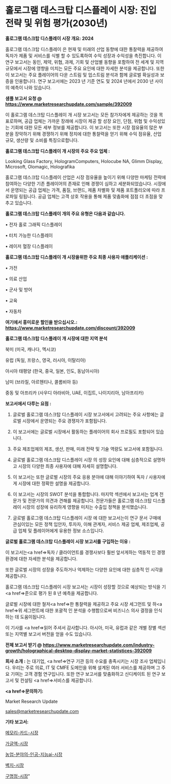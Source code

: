 # 홀로그램 데스크탑 디스플레이 시장: 진입 전략 및 위험 평가(2030년)

<strong>홀로그램 데스크탑 디스플레이 시장 개요: 2024</strong>

홀로그램 데스크탑 디스플레이 은 현재 및 미래의 산업 동향에 대한 통찰력을 제공하여 독자가 제품 및 서비스를 식별 할 수 있도록하여 수익 성장과 수익성을 촉진합니다. 이 연구 보고서는 동인, 제약, 위협, 과제, 기회 및 산업별 동향을 포함하여 전 세계 및 지역 규모에서 시장에 영향을 미치는 모든 주요 요인에 대한 자세한 분석을 제공합니다. 또한이 보고서는 주요 플레이어의 다운 스트림 및 업스트림 분석과 함께 글로벌 확실성과 보증을 인용합니다. 연구 보고서에는 2023 년 기준 연도 및 2024 년에서 2030 년 사이의 예측이 나와 있습니다.



<strong>샘플 보고서 요청 @ <a href=https://www.marketresearchupdate.com/sample/392009>https://www.marketresearchupdate.com/sample/392009</a></strong>

이 홀로그램 데스크탑 디스플레이 개 시장 보고서는 모든 참가자에게 제공하는 것을 목표로하며, 공급 업체는 가까운 장래에 시장이 제공 할 성장 요인, 단점, 위협 및 수익성있는 기회에 대한 모든 세부 정보를 제공합니다. 이 보고서는 또한 시장 점유율의 많은 부분을 장악하기 위해 경쟁하기 위해 정치에 대한 통찰력을 얻기 위해 수익 점유율, 산업 규모, 생산량 및 소비를 특징으로합니다.



<strong>홀로그램 데스크탑 디스플레이 개 시장의 주요 주요 업체 :</strong>

Looking Glass Factory, HologramComputers, Holocube NA, Glimm Display, Microsoft, Olomagic, Holografika

홀로그램 데스크탑 디스플레이 산업은 시장 점유율을 높이기 위해 다양한 마케팅 전략에 참여하는 다양한 기존 플레이어의 존재로 인해 경쟁이 심하고 세분화되었습니다. 시장에서 운영되는 공급 업체는 가격, 품질, 브랜드, 제품 차별화 및 제품 포트폴리오에 따라 프로파일 링됩니다. 공급 업체는 고객 상호 작용을 통해 제품 맞춤화에 점점 더 초점을 맞추고 있습니다.



<strong>홀로그램 데스크탑 디스플레이 개의 주요 유형은 다음과 같습니다.</strong>

• 전자 홀로 그래픽 디스플레이

• 터치 가능한 디스플레이

• 레이저 혈장 디스플레이



<strong>홀로그램 데스크탑 디스플레이 개 시장을위한 주요 최종 사용자 애플리케이션 :</strong>

• 가전

• 의료 산업

• 군사 및 방어

• 교육

• 자동차



<strong>여기에서 흥미로운 할인을 받으십시오.: <a href=https://www.marketresearchupdate.com/discount/392009>https://www.marketresearchupdate.com/discount/392009</a></strong>



<strong>홀로그램 데스크탑 디스플레이 개 시장에 대한 지역 분석</strong>

북미 (미국, 캐나다, 멕시코)

유럽 (독일, 프랑스, 영국, 러시아, 이탈리아)

아시아 태평양 (한국, 중국, 일본, 인도, 동남아시아)

남미 (브라질, 아르헨티나, 콜롬비아 등)

중동 및 아프리카 (사우디 아라비아, UAE, 이집트, 나이지리아, 남아프리카)



<strong>보고서에서 다루는 요점 :</strong>

1. 글로벌 홀로그램 데스크탑 디스플레이 시장 보고서에서 고려되는 주요 사항에는 글로벌 시장에서 운영되는 주요 경쟁자가 포함됩니다.

2. 이 보고서에는 글로벌 시장에서 활동하는 플레이어의 회사 프로필도 포함되어 있습니다.

3. 주요 제조업체의 제조, 생산, 판매, 미래 전략 및 기술 역량도 보고서에 포함됩니다.

4. 글로벌 홀로그램 데스크탑 디스플레이 시장 의 성장 요인에 대해 심층적으로 설명하고 시장의 다양한 최종 사용자에 대해 자세히 설명합니다.

5. 이 보고서는 또한 글로벌 시장의 주요 응용 분야에 대해 이야기하여 독자 / 사용자에게 시장에 대한 정확한 설명을 제공합니다.

6. 이 보고서는 시장의 SWOT 분석을 통합합니다. 마지막 섹션에서 보고서는 업계 전문가 및 전문가의 의견과 견해를 제공합니다. 전문가들은 홀로그램 데스크탑 디스플레이 시장의 성장에 유리하게 영향을 미치는 수출입 정책을 분석했습니다.

7. 글로벌 홀로그램 데스크탑 디스플레이 시장 에 대한 보고서는이 연구 문서 구매에 관심이있는 모든 정책 입안자, 투자자, 이해 관계자, 서비스 제공 업체, 제조업체, 공급 업체 및 플레이어에게 유용한 정보 소스입니다.



<strong>글로벌 홀로그램 데스크탑 디스플레이 시장 보고서를 구입하는 이유 :</strong>

이 보고서는<a href=>독자 / 클</a>라이언트를 경쟁사보다 훨씬 앞서게하는 역동적 인 경쟁 환경에 대한 자세한 분석을 제공합니다.

또한 글로벌 시장의 성장을 주도하거나 억제하는 다양한 요인에 대한 심층적 인 시각을 제공합니다.

홀로그램 데스크탑 디스플레이 시장 보고서는 시장이 성장할 것으로 예상되는 방식을 기<a href=>준으로</a> 평가 된 8 년 예측을 제공합니다.

글로벌 시장에 대한 철저<a href=>한 통찰력</a>을 제공하고 주요 시장 세그먼트 및 하<a href=>위 세그</a>먼트에 대한 포괄적 인 분석을 수행함으로써 비즈니스 의사 결정을 인식하는 데 도움이됩니다.

이 기사를 <a href=>읽어 주</a>셔서 감사합니다. 아시아, 미국, 유럽과 같은 개별 장별 섹션 또는 지역별 보고서 버전을 얻을 수도 있습니다.



<strong>전체 보고서 받기 @ <a href=https://www.marketresearchupdate.com/industry-growth/holographical-desktop-display-market-statistices-392009>https://www.marketresearchupdate.com/industry-growth/holographical-desktop-display-market-statistices-392009</a></strong>



<strong>회사 소개 :</strong>
는 대기업, <a href=>연구 기</a>관 등의 수요를 충족시키는 시장 조사 업체입니다. 우리는 주로 의료, IT 및 CMFE 도메인을 위해 설계된 여러 서비스를 제공하며 그 주요 기여는 고객 경험 연구입니다. 또한 연구 보고서를 맞춤화하고 신디케이트 된 연구 보고서 및 컨설팅 <a href=>서비</a>스를 제공합니다.



<strong><a href=>문의하기:</a></strong>

Market Research Update

sales@marketresearchupdate.com



<strong>기타 보고서:</strong>

<a href=https://www.linkedin.com/pulse/메모리-카드-시장-진입-전략-및-위험-평가2029년-survey-spotlight-pro-24-analysis/>메모리-카드-시장</a>

<a href=https://www.linkedin.com/pulse/가글액-시장-규모-및-성장-2023-market-matrix-musings-analysis-yqfxf/>가글액-시장</a>

<a href=https://www.linkedin.com/pulse/농업-분야의-인공-지능ai-시장-현재-및-미래-성장-2029-z16kf/>농업-분야의-인공-지능ai-시장</a>

<a href=https://www.linkedin.com/pulse/벽지-시장-규모-및-성장-2023-trendsetters-talk-360-analysis-mjfzf/>벽지-시장</a>

<a href=https://www.linkedin.com/pulse/구명정-시장-진입-전략-및-위험-평가2029년-analytics-avenue-adventures-24-ana-g4bmf/>구명정-시장</a>"
